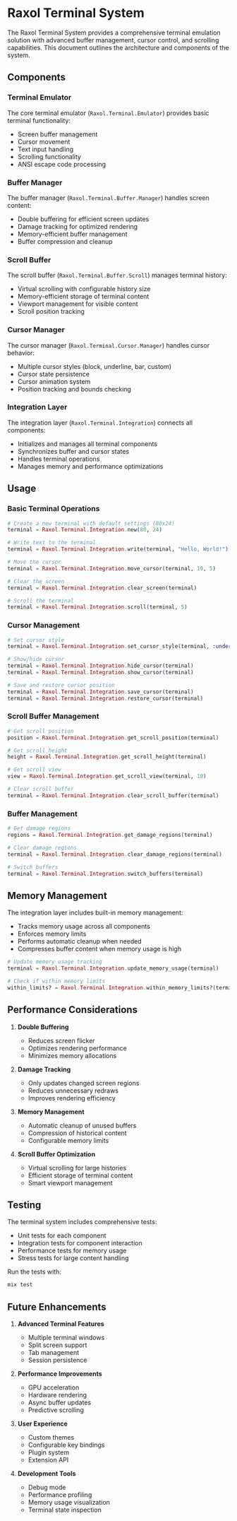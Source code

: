 # Raxol Terminal System

The Raxol Terminal System provides a comprehensive terminal emulation solution with advanced buffer management, cursor control, and scrolling capabilities. This document outlines the architecture and components of the system.

## Components

### Terminal Emulator
The core terminal emulator (`Raxol.Terminal.Emulator`) provides basic terminal functionality:
- Screen buffer management
- Cursor movement
- Text input handling
- Scrolling functionality
- ANSI escape code processing

### Buffer Manager
The buffer manager (`Raxol.Terminal.Buffer.Manager`) handles screen content:
- Double buffering for efficient screen updates
- Damage tracking for optimized rendering
- Memory-efficient buffer management
- Buffer compression and cleanup

### Scroll Buffer
The scroll buffer (`Raxol.Terminal.Buffer.Scroll`) manages terminal history:
- Virtual scrolling with configurable history size
- Memory-efficient storage of terminal content
- Viewport management for visible content
- Scroll position tracking

### Cursor Manager
The cursor manager (`Raxol.Terminal.Cursor.Manager`) handles cursor behavior:
- Multiple cursor styles (block, underline, bar, custom)
- Cursor state persistence
- Cursor animation system
- Position tracking and bounds checking

### Integration Layer
The integration layer (`Raxol.Terminal.Integration`) connects all components:
- Initializes and manages all terminal components
- Synchronizes buffer and cursor states
- Handles terminal operations
- Manages memory and performance optimizations

## Usage

### Basic Terminal Operations

```elixir
# Create a new terminal with default settings (80x24)
terminal = Raxol.Terminal.Integration.new(80, 24)

# Write text to the terminal
terminal = Raxol.Terminal.Integration.write(terminal, "Hello, World!")

# Move the cursor
terminal = Raxol.Terminal.Integration.move_cursor(terminal, 10, 5)

# Clear the screen
terminal = Raxol.Terminal.Integration.clear_screen(terminal)

# Scroll the terminal
terminal = Raxol.Terminal.Integration.scroll(terminal, 5)
```

### Cursor Management

```elixir
# Set cursor style
terminal = Raxol.Terminal.Integration.set_cursor_style(terminal, :underline)

# Show/hide cursor
terminal = Raxol.Terminal.Integration.hide_cursor(terminal)
terminal = Raxol.Terminal.Integration.show_cursor(terminal)

# Save and restore cursor position
terminal = Raxol.Terminal.Integration.save_cursor(terminal)
terminal = Raxol.Terminal.Integration.restore_cursor(terminal)
```

### Scroll Buffer Management

```elixir
# Get scroll position
position = Raxol.Terminal.Integration.get_scroll_position(terminal)

# Get scroll height
height = Raxol.Terminal.Integration.get_scroll_height(terminal)

# Get scroll view
view = Raxol.Terminal.Integration.get_scroll_view(terminal, 10)

# Clear scroll buffer
terminal = Raxol.Terminal.Integration.clear_scroll_buffer(terminal)
```

### Buffer Management

```elixir
# Get damage regions
regions = Raxol.Terminal.Integration.get_damage_regions(terminal)

# Clear damage regions
terminal = Raxol.Terminal.Integration.clear_damage_regions(terminal)

# Switch buffers
terminal = Raxol.Terminal.Integration.switch_buffers(terminal)
```

## Memory Management

The integration layer includes built-in memory management:
- Tracks memory usage across all components
- Enforces memory limits
- Performs automatic cleanup when needed
- Compresses buffer content when memory usage is high

```elixir
# Update memory usage tracking
terminal = Raxol.Terminal.Integration.update_memory_usage(terminal)

# Check if within memory limits
within_limits? = Raxol.Terminal.Integration.within_memory_limits?(terminal)
```

## Performance Considerations

1. **Double Buffering**
   - Reduces screen flicker
   - Optimizes rendering performance
   - Minimizes memory allocations

2. **Damage Tracking**
   - Only updates changed screen regions
   - Reduces unnecessary redraws
   - Improves rendering efficiency

3. **Memory Management**
   - Automatic cleanup of unused buffers
   - Compression of historical content
   - Configurable memory limits

4. **Scroll Buffer Optimization**
   - Virtual scrolling for large histories
   - Efficient storage of terminal content
   - Smart viewport management

## Testing

The terminal system includes comprehensive tests:
- Unit tests for each component
- Integration tests for component interaction
- Performance tests for memory usage
- Stress tests for large content handling

Run the tests with:
```bash
mix test
```

## Future Enhancements

1. **Advanced Terminal Features**
   - Multiple terminal windows
   - Split screen support
   - Tab management
   - Session persistence

2. **Performance Improvements**
   - GPU acceleration
   - Hardware rendering
   - Async buffer updates
   - Predictive scrolling

3. **User Experience**
   - Custom themes
   - Configurable key bindings
   - Plugin system
   - Extension API

4. **Development Tools**
   - Debug mode
   - Performance profiling
   - Memory usage visualization
   - Terminal state inspection 